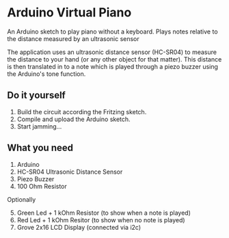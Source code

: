 # Arduino Virtual Piano

An Arduino sketch to play piano without a keyboard. Plays notes relative to the distance measured by an ultrasonic sensor

The application uses an ultrasonic distance sensor (HC-SR04) to measure the distance to your hand (or any other object
for that matter). This distance is then translated in to a note which is played through a piezo buzzer using the Arduino's 
tone function.

## Do it yourself

1. Build the circuit according the Fritzing sketch. 
2. Compile and upload the Arduino sketch. 
3. Start jamming...

## What you need

1. Arduino
2. HC-SR04 Ultrasonic Distance Sensor
3. Piezo Buzzer
4. 100 Ohm Resistor

Optionally

5. Green Led + 1 kOhm Resistor (to show when a note is played)
6. Red Led + 1 kOhm Resitor (to show when no note is played)
7. Grove 2x16 LCD Display (connected via i2c)
